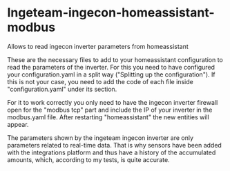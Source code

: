 # Ingeteam-ingecon-homeassistant-modbus
Allows to read ingecon inverter parameters from homeassistant

These are the necessary files to add to your homeassistant configuration to read the parameters of the inverter. For this you need to have configured your configuration.yaml in a split way ("Splitting up the configuration"). If this is not your case, you need to add the code of each file inside "configuration.yaml" under its section.

For it to work correctly you only need to have the ingecon inverter firewall open for the "modbus tcp" part and include the IP of your inverter in the modbus.yaml file. After restarting "homeassistant" the new entities will appear.

The parameters shown by the ingeteam ingecon inverter are only parameters related to real-time data. That is why sensors have been added with the integrations platform and thus have a history of the accumulated amounts, which, according to my tests, is quite accurate.
